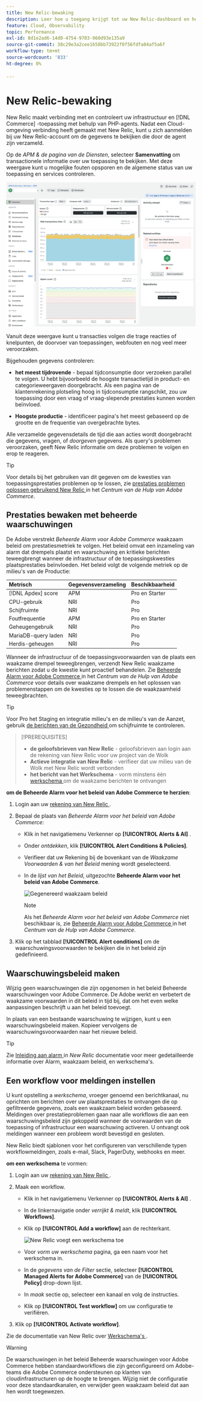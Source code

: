 ```yaml
---
title: New Relic-bewaking
description: Leer hoe u toegang krijgt tot uw New Relic-dashboard en hoe u gegevens van uw Adobe Commerce analyseert over het infrastructuurproject in de cloud.
feature: Cloud, Observability
topic: Performance
exl-id: 8d1e2ad6-14d0-4754-9703-960d93e135a9
source-git-commit: 38c29e3a2cee1658bb73922f0f56fdfa84af5a6f
workflow-type: tm+mt
source-wordcount: '833'
ht-degree: 0%

---
```


# New Relic-bewaking

New Relic maakt verbinding met en controleert uw infrastructuur en [!DNL Commerce] -toepassing met behulp van PHP-agents. Nadat een Cloud-omgeving verbinding heeft gemaakt met New Relic, kunt u zich aanmelden bij uw New Relic-account om de gegevens te bekijken die door de agent zijn verzameld.

Op de _APM &amp; de pagina van de Diensten_, selecteer **Samenvatting** om transactionele informatie over uw toepassing te bekijken. Met deze weergave kunt u mogelijke fouten opsporen en de algemene status van uw toepassing en services controleren.

![ het overzichtspagina van New Relic van het project van de Wolk ](../../assets/new-relic/dashboard.png)

Vanuit deze weergave kunt u transacties volgen die trage reacties of knelpunten, de doorvoer van toepassingen, webfouten en nog veel meer veroorzaken.

Bijgehouden gegevens controleren:

- **het meest tijdrovende** - bepaal tijdconsumptie door verzoeken parallel te volgen. U hebt bijvoorbeeld de hoogste transactietijd in product- en categorieweergaven doorgebracht. Als een pagina van de klantenrekening plotseling hoog in tijdconsumptie rangschikt, zou uw toepassing door een vraag of vraag-slepende prestaties kunnen worden beïnvloed.

- **Hoogste productie** - identificeer pagina&#39;s het meest gebaseerd op de grootte en de frequentie van overgebrachte bytes.

Alle verzamelde gegevensdetails de tijd die aan acties wordt doorgebracht die gegevens, vragen, of _doorgeven_ gegevens. Als query&#39;s problemen veroorzaken, geeft New Relic informatie om deze problemen te volgen en erop te reageren.

>[!TIP]
>
>Voor details bij het gebruiken van dit gegeven om de kwesties van toepassingsprestaties problemen op te lossen, zie [ prestaties problemen oplossen gebruikend New Relic ](https://experienceleague.adobe.com/docs/commerce-knowledge-base/kb/troubleshooting/miscellaneous/troubleshoot-performance-using-new-relic-on-magento-commerce.html) in het _Centrum van de Hulp van Adobe Commerce_.

## Prestaties bewaken met beheerde waarschuwingen

De Adobe verstrekt _Beheerde Alarm voor Adobe Commerce_ waakzaam beleid om prestatiesmetriek te volgen. Het beleid omvat een inzameling van alarm dat drempels plaatst en waarschuwing en kritieke berichten teweegbrengt wanneer de infrastructuur of de toepassingskwesties plaatsprestaties beïnvloeden. Het beleid volgt de volgende metriek op de milieu&#39;s van de Productie:

| Metrisch | Gegevensverzameling | Beschikbaarheid |
|:-------------------|:----------------|:----------------|
| [!DNL Apdex] score | APM | Pro en Starter |
| CPU-gebruik | NRI | Pro |
| Schijfruimte | NRI | Pro |
| Foutfrequentie | APM | Pro en Starter |
| Geheugengebruik | NRI | Pro |
| MariaDB-query laden | NRI | Pro |
| Herdis-geheugen | NRI | Pro |

Wanneer de infrastructuur of de toepassingsvoorwaarden van de plaats een waakzame drempel teweegbrengen, verzendt New Relic waakzame berichten zodat u de kwestie kunt proactief behandelen. Zie [ Beheerde Alarm voor Adobe Commerce ](https://experienceleague.adobe.com/docs/commerce-knowledge-base/kb/support-tools/managed-alerts/managed-alerts-for-magento-commerce.html) in het _Centrum van de Hulp van Adobe Commerce_ voor details over waakzame drempels en het oplossen van problemenstappen om de kwesties op te lossen die de waakzaamheid teweegbrachten.

>[!TIP]
>
>Voor Pro het Staging en integratie milieu&#39;s en de milieu&#39;s van de Aanzet, gebruik [ de berichten van de Gezondheid ](../integrations/health-notifications.md) om schijfruimte te controleren.

>[!PREREQUISITES]
>
>- **de geloofsbrieven van New Relic** - geloofsbrieven aan login aan de rekening van New Relic voor uw project van de Wolk
>- **Actieve integratie van New Relic** - verifieer dat uw milieu van de Wolk met New Relic wordt verbonden
>- **het bericht van het Werkschema** - vorm minstens één [ werkschema ](#set-up-a-workflow-for-notifications) om de waakzame berichten te ontvangen

**om de Beheerde Alarm voor het beleid van Adobe Commerce te herzien**:

1. Login aan uw [ rekening van New Relic ](https://login.newrelic.com/login).

1. Bepaal de plaats van _Beheerde Alarm voor het beleid van Adobe Commerce_:

   - Klik in het navigatiemenu Verkenner op **[!UICONTROL Alerts & AI]** .

   - Onder _ontdekken_, klik **[!UICONTROL Alert Conditions & Policies]**.

   - Verifieer dat uw Rekening bij de bovenkant van de _Waakzame Voorwaarden &amp; van het Beleid_ mening wordt geselecteerd.

   - In de _lijst van het Beleid_, uitgezochte **Beheerde Alarm voor het beleid van Adobe Commerce**.

     ![ Gegenereerd waakzaam beleid ](../../assets/new-relic/managed-alerts-policy.png)

     >[!NOTE]
     >
     >Als het _Beheerde Alarm voor het beleid van Adobe Commerce_ niet beschikbaar is, zie [ Beheerde Alarm voor Adobe Commerce ](https://experienceleague.adobe.com/docs/commerce-knowledge-base/kb/support-tools/managed-alerts/managed-alerts-for-magento-commerce.html) in het _Centrum van de Hulp van Adobe Commerce_.

1. Klik op het tabblad **[!UICONTROL Alert conditions]** om de waarschuwingsvoorwaarden te bekijken die in het beleid zijn gedefinieerd.

## Waarschuwingsbeleid maken

Wijzig geen waarschuwingen die zijn opgenomen in het beleid Beheerde waarschuwingen voor Adobe Commerce. De Adobe werkt en verbetert de waakzame voorwaarden in dit beleid in tijd bij, dat om het even welke aanpassingen beschrijft u aan het beleid toevoegt.

In plaats van een bestaande waarschuwing te wijzigen, kunt u een waarschuwingsbeleid maken. Kopieer vervolgens de waarschuwingsvoorwaarden naar het nieuwe beleid.

>[!TIP]
>
>Zie [ Inleiding aan alarm ](https://docs.newrelic.com/docs/alerts/overview/) in _New Relic_ documentatie voor meer gedetailleerde informatie over Alarm, waakzaam beleid, en werkschema&#39;s.

## Een workflow voor meldingen instellen

U kunt opstelling a _werkschema_, vroeger genoemd een berichtkanaal, nu oprichten om berichten over uw plaatsprestaties te ontvangen die op gefiltreerde gegevens, zoals een waakzaam beleid worden gebaseerd. Meldingen over prestatieproblemen gaan naar alle workflows die aan een waarschuwingsbeleid zijn gekoppeld wanneer de voorwaarden van de toepassing of infrastructuur een waarschuwing activeren. U ontvangt ook meldingen wanneer een probleem wordt bevestigd en gesloten.

New Relic biedt sjablonen voor het configureren van verschillende typen workflowmeldingen, zoals e-mail, Slack, PagerDuty, webhooks en meer.

**om een werkschema** te vormen:

1. Login aan uw [ rekening van New Relic ](https://login.newrelic.com/login).

1. Maak een workflow.

   - Klik in het navigatiemenu Verkenner op **[!UICONTROL Alerts & AI]** .

   - In de linkernavigatie onder _verrijkt &amp; meldt_, klik **[!UICONTROL Workflows]**.

   - Klik op **[!UICONTROL Add a workflow]** aan de rechterkant.

     ![ New Relic voegt een werkschema ](../../assets/new-relic/add-a-workflow.png) toe

   - Voor _vorm uw werkschema_ pagina, ga een naam voor het werkschema in.

   - In de _gegevens van de Filter_ sectie, selecteer **[!UICONTROL Managed Alerts for Adobe Commerce]** van de **[!UICONTROL Policy]** drop-down lijst.

   - In _maak_ sectie op, selecteer een kanaal en volg de instructies.

   - Klik op **[!UICONTROL Test workflow]** om uw configuratie te verifiëren.

1. Klik op **[!UICONTROL Activate workflow]**.

Zie de documentatie van New Relic over [ Werkschema&#39;s ](https://docs.newrelic.com/docs/alerts-applied-intelligence/applied-intelligence/incident-workflows/incident-workflows/).

>[!WARNING]
>
>De waarschuwingen in het beleid Beheerde waarschuwingen voor Adobe Commerce hebben standaardworkflows die zijn geconfigureerd om Adobe-teams die Adobe Commerce ondersteunen op klanten van cloudinfrastructuren op de hoogte te brengen. Wijzig niet de configuratie voor deze standaardkanalen, en verwijder geen waakzaam beleid dat aan hen wordt toegewezen.
